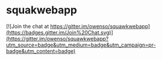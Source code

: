 # squakwebapp

[![Join the chat at https://gitter.im/owenso/squawkwebapp](https://badges.gitter.im/Join%20Chat.svg)](https://gitter.im/owenso/squawkwebapp?utm_source=badge&utm_medium=badge&utm_campaign=pr-badge&utm_content=badge)
